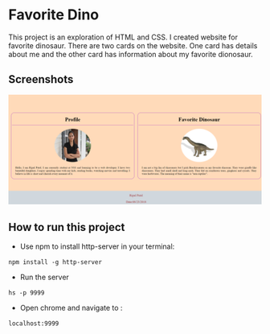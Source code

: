 # Favorite Dino
This project is an exploration of HTML and CSS. I created website for favorite dinosaur. There are two cards on the website. One card has details about me and the other card has information about my favorite dionosaur.


## Screenshots
![main screen shot](./screenshots/my-dino.png)

## How to run this project
* Use npm to install http-server in your terminal:
```
npm install -g http-server
```
* Run the server
```
hs -p 9999
```
* Open chrome and navigate to :
```
localhost:9999
```
